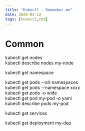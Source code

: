 ```yaml
---
title: "Kubectl - Remember me"
date: 2020-03-22
tags: [kubectl,cmd]
---
```


# Common

kubectl get nodes  
kubectl describe nodes my-node  

kubectl get namespace  

kubectl get pods --all-namespaces  
kubectl get pods --namespace xxxx                    
kubectl get pods -o wide                     
kubectl get pod my-pod -o yaml               
kubectl describe pods my-pod  

kubectl get services                      

kubectl get deployment my-dep      
         
